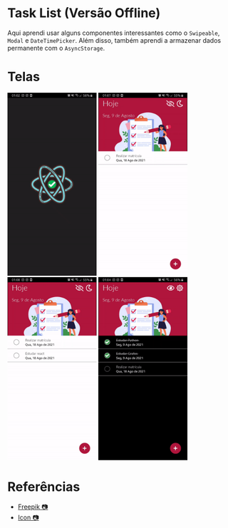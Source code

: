 # Task List (Versão Offline)
Aqui aprendi usar alguns componentes interessantes como o `Swipeable`, `Modal` e `DateTimePicker`. Além disso, também aprendi a armazenar dados permanente com o `AsyncStorage`.

# Telas
<p float="left">
  <img src="./telas/open.gif" width="200" title='Tela Splash' />
  <img src="./telas/addTask.gif" width="200" title='Adicionar Tarefa'/> 
  <img src="./telas/delete.gif" width="200" title='Deletar'/> 
  <img src="./telas/light_view.gif" width="200" title='Light'/> 

</p>

# Referências

- [Freepik 📷](https://br.freepik.com/vetores-gratis/lista-de-verificacao-ou-conceito-de-pesquisa_9649176.htm#page=1&query=task&position=17)
- [Icon 📷](https://iconscout.com/)
